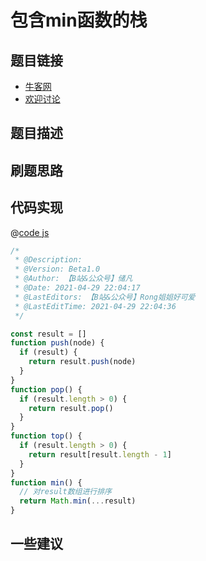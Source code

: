 
# 包含min函数的栈

## 题目链接

- [牛客网]()
- [欢迎讨论]()

## 题目描述

## 刷题思路

## 代码实现

@[code js](@code/algorithm/剑指/栈队列堆/getMinInJSStack.js)

```js
/*
 * @Description: 
 * @Version: Beta1.0
 * @Author: 【B站&公众号】储凡
 * @Date: 2021-04-29 22:04:17
 * @LastEditors: 【B站&公众号】Rong姐姐好可爱
 * @LastEditTime: 2021-04-29 22:04:36
 */

const result = []
function push(node) {
  if (result) {
    return result.push(node)
  }
}
function pop() {
  if (result.length > 0) {
    return result.pop()
  }
}
function top() {
  if (result.length > 0) {
    return result[result.length - 1]
  }
}
function min() {
  // 对result数组进行排序
  return Math.min(...result)
}


```

## 一些建议
